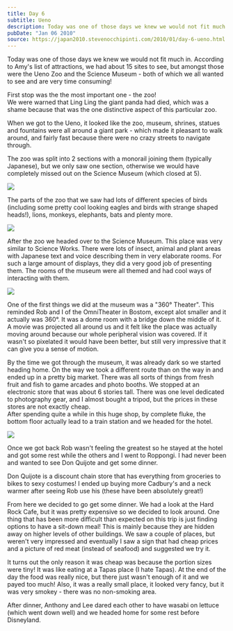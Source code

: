 ```yaml
---
title: Day 6
subtitle: Ueno
description: Today was one of those days we knew we would not fit much in. According to Amy's list of attractions, we had about 15 sites to see, but amon...
pubDate: "Jan 06 2010"
source: https://japan2010.stevenocchipinti.com/2010/01/day-6-ueno.html
---
```


Today was one of those days we knew we would not fit much in. According to Amy's list of attractions, we had about 15 sites to see, but amongst those were the Ueno Zoo and the Science Museum - both of which we all wanted to see and are very time consuming!

First stop was the the most important one - the zoo!  
We were warned that Ling Ling the giant panda had died, which was a shame because that was the one distinctive aspect of this particular zoo.

When we got to the Ueno, it looked like the zoo, museum, shrines, statues and fountains were all around a giant park - which made it pleasant to walk around, and fairly fast because there were no crazy streets to navigate through.

The zoo was split into 2 sections with a monorail joining them (typically Japanese), but we only saw one section, otherwise we would have completely missed out on the Science Museum (which closed at 5).

[![](https://1.bp.blogspot.com/_l2YQkMP1pOU/S0NCiXQW80I/AAAAAAAAARc/gdPsY3Ui4rU/s400/DSC_0016.JPG)](https://1.bp.blogspot.com/_l2YQkMP1pOU/S0NCiXQW80I/AAAAAAAAARc/gdPsY3Ui4rU/s1600-h/DSC_0016.JPG)

The parts of the zoo that we saw had lots of different species of birds (including some pretty cool looking eagles and birds with strange shaped heads!), lions, monkeys, elephants, bats and plenty more.

[![](https://4.bp.blogspot.com/_l2YQkMP1pOU/S0NHxsRUGVI/AAAAAAAAAR0/oArP9LSAw7A/s320/DSC_0092.JPG)](https://4.bp.blogspot.com/_l2YQkMP1pOU/S0NHxsRUGVI/AAAAAAAAAR0/oArP9LSAw7A/s1600-h/DSC_0092.JPG)

After the zoo we headed over to the Science Museum. This place was very similar to Science Works. There were lots of insect, animal and plant areas with Japanese text and voice describing them in very elaborate rooms. For such a large amount of displays, they did a very good job of presenting them. The rooms of the museum were all themed and had cool ways of interacting with them.

[![](https://4.bp.blogspot.com/_l2YQkMP1pOU/S0NCitQgidI/AAAAAAAAARk/hQdidWoopOs/s400/DSC_0167.JPG)](https://4.bp.blogspot.com/_l2YQkMP1pOU/S0NCitQgidI/AAAAAAAAARk/hQdidWoopOs/s1600-h/DSC_0167.JPG)

One of the first things we did at the museum was a "360° Theater". This reminded Rob and I of the OmniTheater in Bostom, except alot smaller and it actually was 360°. It was a dome room with a bridge down the middle of it. A movie was projected all around us and it felt like the place was actually moving around because our whole peripheral vision was covered. If it wasn't so pixelated it would have been better, but still very impressive that it can give you a sense of motion.

By the time we got through the museum, it was already dark so we started heading home. On the way we took a different route than on the way in and ended up in a pretty big market. There was all sorts of things from fresh fruit and fish to game arcades and photo booths. We stopped at an electronic store that was about 6 stories tall. There was one level dedicated to photography gear, and I almost bought a tripod, but the prices in these stores are not exactly cheap.  
After spending quite a while in this huge shop, by complete fluke, the bottom floor actually lead to a train station and we headed for the hotel.

[![](https://2.bp.blogspot.com/_l2YQkMP1pOU/S0NCjMo0WcI/AAAAAAAAARs/75U8979VKTc/s400/DSC_0229.JPG)](https://2.bp.blogspot.com/_l2YQkMP1pOU/S0NCjMo0WcI/AAAAAAAAARs/75U8979VKTc/s1600-h/DSC_0229.JPG)

Once we got back Rob wasn't feeling the greatest so he stayed at the hotel and got some rest while the others and I went to Roppongi. I had never been and wanted to see Don Quijote and get some dinner.

Don Quijote is a discount chain store that has everything from groceries to bikes to sexy costumes! I ended up buying more Cadbury's and a neck warmer after seeing Rob use his (these have been absolutely great!)

From here we decided to go get some dinner. We had a look at the Hard Rock Cafe, but it was pretty expensive so we decided to look around. One thing that has been more difficult than expected on this trip is just finding options to have a sit-down meal! This is mainly because they are hidden away on higher levels of other buildings. We saw a couple of places, but weren't very impressed and eventually I saw a sign that had cheap prices and a picture of red meat (instead of seafood) and suggested we try it.

It turns out the only reason it was cheap was because the portion sizes were tiny! It was like eating at a Tapas place (I hate Tapas). At the end of the day the food was really nice, but there just wasn't enough of it and we payed too much! Also, it was a really small place, it looked very fancy, but it was very smokey - there was no non-smoking area.

After dinner, Anthony and Lee dared each other to have wasabi on lettuce (which went down well) and we headed home for some rest before Disneyland.

